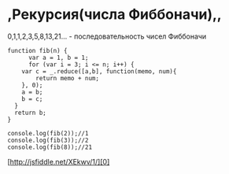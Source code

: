 # ,Рекурсия(числа Фиббоначи),,

0,1,1,2,3,5,8,13,21... - последовательность чисел Фиббоначи

    function fib(n) {
          var a = 1, b = 1;
          for (var i = 3; i <= n; i++) {
        var c = _.reduce([a,b], function(memo, num){            
            return memo + num; 
        }, 0);
        a = b;
        b = c;
      }          
      return b;
    }
    
    console.log(fib(2));//1
    console.log(fib(3));//2
    console.log(fib(8));//21
    

[http://jsfiddle.net/XEkwv/1/][0]


[0]: http://jsfiddle.net/XEkwv/1/